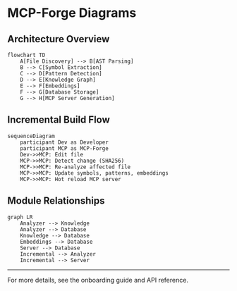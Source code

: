 # MCP-Forge Diagrams

## Architecture Overview

```mermaid
flowchart TD
    A[File Discovery] --> B[AST Parsing]
    B --> C[Symbol Extraction]
    C --> D[Pattern Detection]
    D --> E[Knowledge Graph]
    E --> F[Embeddings]
    F --> G[Database Storage]
    G --> H[MCP Server Generation]
```

## Incremental Build Flow

```mermaid
sequenceDiagram
    participant Dev as Developer
    participant MCP as MCP-Forge
    Dev->>MCP: Edit file
    MCP->>MCP: Detect change (SHA256)
    MCP->>MCP: Re-analyze affected file
    MCP->>MCP: Update symbols, patterns, embeddings
    MCP->>MCP: Hot reload MCP server
```

## Module Relationships

```mermaid
graph LR
    Analyzer --> Knowledge
    Analyzer --> Database
    Knowledge --> Database
    Embeddings --> Database
    Server --> Database
    Incremental --> Analyzer
    Incremental --> Server
```

---

For more details, see the onboarding guide and API reference.
